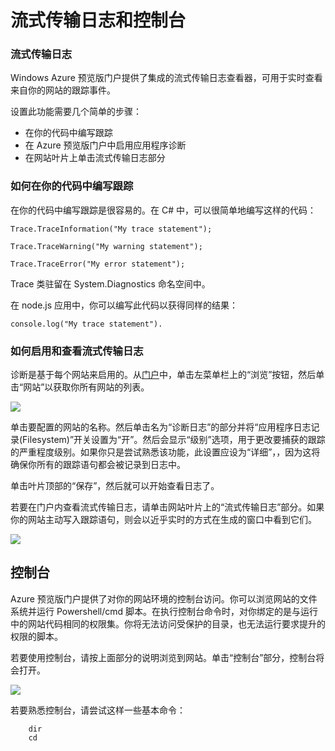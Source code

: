 <properties pageTitle="流式传输日志和控制台" description="Streaming logs and console overview" title="流式传输日志和控制台" authors="adamab" />
<tags ms.service=""
    ms.date="11/17/2014"
    wacn.date="04/11/2015"
    />

# 流式传输日志和控制台

### 流式传输日志

Windows Azure 预览版门户提供了集成的流式传输日志查看器，可用于实时查看来自你的网站的跟踪事件。

设置此功能需要几个简单的步骤：

-   在你的代码中编写跟踪
-   在 Azure 预览版门户中启用应用程序诊断
-   在网站叶片上单击流式传输日志部分

### 如何在你的代码中编写跟踪

在你的代码中编写跟踪是很容易的。在 C# 中，可以很简单地编写这样的代码：

    Trace.TraceInformation("My trace statement");

    Trace.TraceWarning("My warning statement");

    Trace.TraceError("My error statement");

Trace 类驻留在 System.Diagnostics 命名空间中。

在 node.js 应用中，你可以编写此代码以获得同样的结果：

    console.log("My trace statement").

### 如何启用和查看流式传输日志

诊断是基于每个网站来启用的。从[门户][门户]中，单击左菜单栏上的“浏览”按钮，然后单击“网站”以获取你所有网站的列表。

![][0]

单击要配置的网站的名称。然后单击名为“诊断日志”的部分并将“应用程序日志记录(Filesystem)”开关设置为“开”。然后会显示“级别”选项，用于更改要捕获的跟踪的严重程度级别。如果你只是尝试熟悉该功能，此设置应设为“详细”，，因为这将确保你所有的跟踪语句都会被记录到日志中。

单击叶片顶部的“保存”，然后就可以开始查看日志了。

若要在门户内查看流式传输日志，请单击网站叶片上的“流式传输日志”部分。如果你的网站主动写入跟踪语句，则会以近乎实时的方式在生成的窗口中看到它们。

![][1]

## 控制台

Azure 预览版门户提供了对你的网站环境的控制台访问。你可以浏览网站的文件系统并运行 Powershell/cmd 脚本。在执行控制台命令时，对你绑定的是与运行中的网站代码相同的权限集。你将无法访问受保护的目录，也无法运行要求提升的权限的脚本。

若要使用控制台，请按上面部分的说明浏览到网站。单击“控制台”部分，控制台将会打开。

![][2]

若要熟悉控制台，请尝试这样一些基本命令：

```
    dir
    cd
```

<!-- Images. -->  

[门户]: https://manage.windowsazure.cn  
[0]: ./media/web-sites-streaming-logs-and-console/browse-sites.png  
[1]: ./media/web-sites-streaming-logs-and-console/streaming-logs.png
[2]: ./media/web-sites-streaming-logs-and-console/console.png
